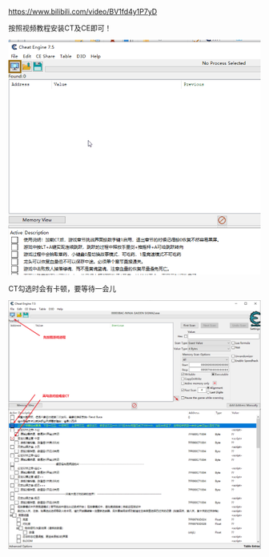 https://www.bilibili.com/video/BV1fd4y1P7yD

按照视频教程安装CT及CE即可！

![3aae45a1-c3f9-4d29-ade8-e5b6399869b6](./images/CT.gif)

CT勾选时会有卡顿，要等待一会儿

![bd4ddd52-f1ca-4d78-9f83-246ff7f61a88](./images/bd4ddd52-f1ca-4d78-9f83-246ff7f61a88.png)
